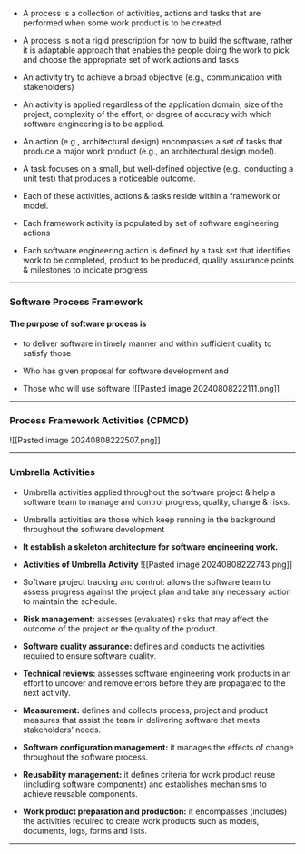 - A process is a collection of activities, actions and tasks that are performed when some work product is to be created

- A process is not a rigid prescription for how to build the software, rather it is adaptable approach that enables the people doing the work to pick and choose the appropriate set of work actions and tasks

- An activity try to achieve a broad objective (e.g., communication with stakeholders)
- An activity is applied regardless of the application domain, size of the project, complexity of the effort, or degree of accuracy with which software engineering is to be applied.

- An action (e.g., architectural design) encompasses a set of tasks that produce a major work product (e.g., an architectural design model).

- A task focuses on a small, but well-defined objective (e.g., conducting a unit test) that produces a noticeable outcome.

- Each of these activities, actions & tasks reside within a framework or model.

- Each framework activity is populated by set of software engineering actions

- Each software engineering action is defined by a task set that identifies work to be completed, product to be produced, quality assurance points & milestones to indicate progress
- --
### Software Process Framework
#### The purpose of software process is
- to deliver software in timely manner and within sufficient quality to satisfy those

- Who has given proposal for software development and

- Those who will use software
![[Pasted image 20240808222111.png]]
- --
### Process Framework Activities (CPMCD)
![[Pasted image 20240808222507.png]]
- --
### Umbrella Activities
- Umbrella activities applied throughout the software project & help a software team to manage and control progress, quality, change & risks.
- Umbrella activities are those which keep running in the background throughout the software development
- **It establish a skeleton architecture for software engineering work.**
- **Activities of Umbrella Activity**
![[Pasted image 20240808222743.png]]
- Software project tracking and control: allows the software team to assess progress against the project plan and take any necessary action to maintain the schedule.

- **Risk management:** assesses (evaluates) risks that may affect the outcome of the project or the quality of the product.

- **Software quality assurance:** defines and conducts the activities required to ensure software quality.

- **Technical reviews:** assesses software engineering work products in an effort to uncover and remove errors before they are propagated to the next activity.

- **Measurement:** defines and collects process, project and product measures that assist the team in delivering software that meets stakeholders’ needs.

- **Software configuration management:** it manages the effects of change throughout the software process.

- **Reusability management:** it defines criteria for work product reuse (including software components) and establishes mechanisms to achieve reusable components.

- **Work product preparation and production:** it encompasses (includes) the activities required to create work products such as models, documents, logs, forms and lists.
---

